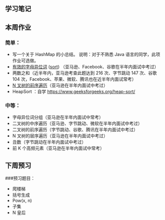 ## 学习笔记 ##

## 本周作业 ##

### 简单：
* 写一个关于 HashMap 的小总结。
说明：对于不熟悉 Java 语言的同学，此项作业可选做。
* [有效的字母异位词](242.valid-anagram.py3) ([sort](242.valid-anagram_sort.py3)) （亚马逊、Facebook、谷歌在半年内面试中考过）
* 两数之和（近半年内，亚马逊考查此题达到 216 次、字节跳动 147 次、谷歌 104 次，Facebook、苹果、微软、腾讯也在近半年内面试常考）
* [N 叉树的前序遍历](589.n-ary-tree-preorder-traversal.c)（亚马逊在半年内面试中考过）
* HeapSort ：自学 https://www.geeksforgeeks.org/heap-sort/
### 中等：
* 字母异位词分组（亚马逊在半年内面试中常考）
* 二叉树的中序遍历（亚马逊、字节跳动、微软在半年内面试中考过）
* 二叉树的前序遍历（字节跳动、谷歌、腾讯在半年内面试中考过）
* N 叉树的层序遍历（亚马逊在半年内面试中考过）
* 丑数（字节跳动在半年内面试中考过）
* 前 K 个高频元素（亚马逊在半年内面试中常考）
## 下周预习
###预习题目：
* 爬楼梯
* 括号生成
* Pow(x, n)
* 子集
* N 皇后
